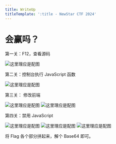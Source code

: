 ```yaml
---
title: WriteUp
titleTemplate: ':title - NewStar CTF 2024'
---
```


# 会赢吗？

第一关：F12，查看源码

![这里理应是配图](/assets/images/wp/2024/week1/huiyingma_1.png)

第二关：控制台执行 JavaScript 函数

![这里理应是配图](/assets/images/wp/2024/week1/huiyingma_2.png)

第三关： 修改前端

![这里理应是配图](/assets/images/wp/2024/week1/huiyingma_3.png)
![这里理应是配图](/assets/images/wp/2024/week1/huiyingma_4.png)

第四关：禁用 JavaScript

![这里理应是配图](/assets/images/wp/2024/week1/huiyingma_5.png)
![这里理应是配图](/assets/images/wp/2024/week1/huiyingma_6.png)
![这里理应是配图](/assets/images/wp/2024/week1/huiyingma_7.png)

将 Flag 各个部分拼起来，解个 Base64 即可。
